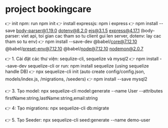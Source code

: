 # project bookingcare

👉 init npm: run npm init
👉 install expressjs: npm i express
👉 npm install --save body-parser@1.19.0 dotenv@8.2.0 ejs@3.1.5 express@4.17.1 (body-parser: viet api, toi gian cac tham so tu client gui len server, dotenv: lay cac tham so tu env)
👉 npm install --save-dev @babel/core@7.12.10 @babel/preset-env@7.12.10 @babel/node@7.12.10 nodemon@2.0.7

👉 1. Cài đặt các thư viện: sequlize-cli, sequelize và mysql2
👉 npm install --save-dev sequelize-cli or run: npm install sequelize (using sequelize handle DB)
👉 npx sequelize-cli init (auto create config/config.json, models/index.js, /migrations, /seeders)
👉 npm install --save mysql2

👉 3. Tạo model: 
npx sequelize-cli model:generate --name User --attributes firstName:string,lastName:string,email:string

👉 4: Tạo migrations:
npx sequelize-cli db:migrate

👉 5. Tạo Seeder: npx sequelize-cli seed:generate --name demo-user